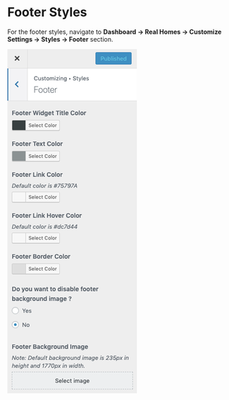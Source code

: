 # Footer Styles

For the footer styles, navigate to **Dashboard → Real Homes → Customize Settings → Styles → Footer** section.

![Footer Settings](images/home-setup/styles-settings-full.png)